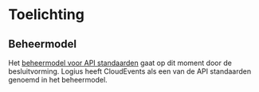# Toelichting

## Beheermodel
Het [beheermodel voor API standaarden](https://logius-standaarden.github.io/API-Standaarden-Beheermodel/#de-api-standaarden) 
gaat op dit moment door de besluitvorming. Logius heeft CloudEvents als een van de API standaarden genoemd in het beheermodel. 
